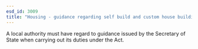 ```yaml
---
esd_id: 3009
title: "Housing - guidance regarding self build and custom house building"
---
```


A local authority must have regard to guidance issued by the Secretary of State when carrying out its duties under the Act.

